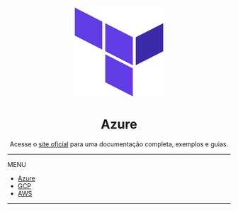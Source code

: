 <h1 align="center" style="border-bottom: none">
    <img alt="Terraform" src="./img/terraform.png" width="200" height="200">
</h1>

<center><h1>Azure</h1></center>

<p align="center">Acesse o <a href="https://developer.hashicorp.com/terraform/docs" target="_blank">site oficial</a> 
para uma documentação completa, exemplos e guias.</p>

---

MENU
 - [Azure](./azure/azure.md)
 - [GCP](./gcp/gcp.md)
 - [AWS](./aws/aws.md)

---
